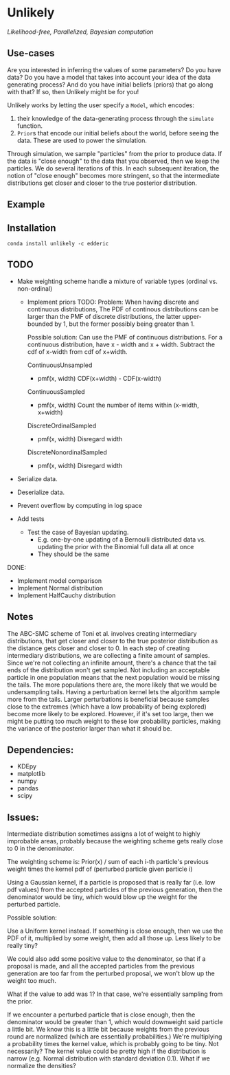 # Unlikely

_Likelihood-free, Parallelized, Bayesian computation_

## Use-cases

Are you interested in inferring the values of some parameters? Do you have
data? Do you have a model that takes into account your idea of the data
generating process? And do you have initial beliefs (priors) that go along with
that? If so, then Unlikely might be for you!

Unlikely works by letting the user specify a `Model`, which encodes:
  1.  their knowledge of the data-generating process through the `simulate`
      function.
  2.  `Prior`s that encode our initial beliefs about the world, before seeing
      the data. These are used to power the simulation.

Through simulation, we sample "particles" from the prior to produce data. If
the data is "close enough" to the data that you observed, then we keep the
particles. We do several iterations of this. In each subsequent iteration, the
notion of "close enough" becomes more stringent, so that the intermediate
distributions get closer and closer to the true posterior distribution.

## Example

## Installation

```
conda install unlikely -c edderic
```

## TODO
- Make weighting scheme handle a mixture of variable types
   (ordinal vs. non-ordinal)

  - Implement priors
       TODO: Problem: When having discrete and continuous
       distributions, The PDF of continous distributions can be
       larger than the PMF of discrete distributions, the latter
       upper-bounded by 1, but the former possibly being greater
       than 1.

       Possible solution: Can use the PMF of continuous
       distributions. For a continuous distribution, have x - width
       and x + width. Subtract the cdf of x-width from cdf of
       x+width.

       ContinuousUnsampled
       - pmf(x, width)
         CDF(x+width) - CDF(x-width)

       ContinuousSampled
       - pmf(x, width)
         Count the number of items within (x-width, x+width)

       DiscreteOrdinalSampled
       - pmf(x, width)
         Disregard width

       DiscreteNonordinalSampled
       - pmf(x, width)
         Disregard width

- Serialize data.
- Deserialize data.
- Prevent overflow by computing in log space

- Add tests
  - Test the case of Bayesian updating.
    - E.g. one-by-one updating of a Bernoulli distributed data vs. updating the
      prior with the Binomial full data all at once
    - They should be the same


DONE:
- Implement model comparison
- Implement Normal distribution
- Implement HalfCauchy distribution

## Notes

The ABC-SMC scheme of Toni et al. involves creating intermediary distributions,
that get closer and closer to the true posterior distribution as the distance
gets closer and closer to 0. In each step of creating intermediary
distributions, we are collecting a finite amount of samples. Since we're not
collecting an infinite amount, there's a chance that the tail ends of the
distribution won't get sampled. Not including an acceptable particle in one
population means that the next population would be missing the tails. The more
populations there are, the more likely that we would be undersampling tails.
Having a perturbation kernel lets the algorithm sample more from the tails.
Larger perturbations is beneficial because samples close to the extremes (which
have a low probability of being explored) become more likely to be explored.
However, if it's set too large, then we might be putting too much weight to
these low probability particles, making the variance of the posterior larger
than what it should be.

## Dependencies:
- KDEpy
- matplotlib
- numpy
- pandas
- scipy

## Issues:

Intermediate distribution sometimes assigns a lot of weight to highly
improbable areas, probably because the weighting scheme gets really close to 0
in the denominator.

The weighting scheme is:
  Prior(x) / sum of each i-th particle's previous weight times the kernel pdf of (perturbed particle given particle i)

Using a Gaussian kernel, if a particle is proposed that is really far (i.e. low
pdf values) from the accepted particles of the previous generation, then
the denominator would be tiny, which would blow up the weight for the perturbed
particle.

Possible solution:

Use a Uniform kernel instead. If something is close enough, then we use the PDF
of it, multiplied by some weight, then add all those up. Less likely to be
really tiny?

We could also add some positive value to the denominator, so that if a
proposal is made, and all the accepted particles from the previous generation
are too far from the perturbed proposal, we won't blow up the weight too much.

What if the value to add was 1? In that case, we're essentially sampling from the prior.

If we encounter a perturbed particle that is close enough, then the denominator
would be greater than 1, which would downweight said particle a little bit. We
know this is a little bit because weights from the previous round are
normalized (which are essentially probabilities.) We're multiplying a
probability times the kernel value, which is probably going to be tiny. Not
necessarily? The kernel value could be pretty high if the distribution is
narrow (e.g. Normal distribution with standard deviation 0.1). What if we
normalize the densities?
